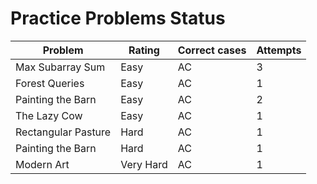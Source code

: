# Practice Problems Status
Problem|Rating|Correct cases|Attempts
-|-|-|-
Max Subarray Sum|Easy|AC|3
Forest Queries|Easy|AC|1
Painting the Barn|Easy|AC|2
The Lazy Cow|Easy|AC|1
Rectangular Pasture|Hard|AC|1
Painting the Barn|Hard|AC|1
Modern Art|Very Hard|AC|1